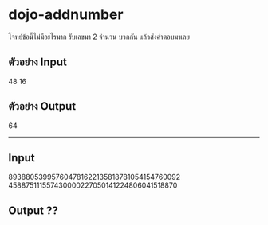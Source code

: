 # dojo-addnumber

โจทย์ข้อนี้ไม่มีอะไรมาก รับเลขมา 2 จำนวน บวกกัน แล้วส่งคำตอบมาเลย

## ตัวอย่าง Input
48
16

## ตัวอย่าง Output
64

---------------------------------

## Input
893880539957604781622135818781054154760092
458875111557430000227050141224806041518870

## Output ??
